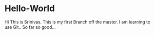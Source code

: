 # Hello-World
Hi This is Srinivas. This is my first Branch off the master. I am learning to use Git..
So far so good...

